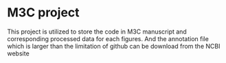 # M3C project
This project is utilized to store the code in M3C manuscript and corresponding processed data for each figures.
And the annotation file which is larger than the limitation of github can be download from the NCBI website
